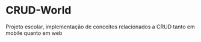 # CRUD-World
Projeto escolar, implementação de conceitos relacionados a CRUD tanto em mobile quanto em web
